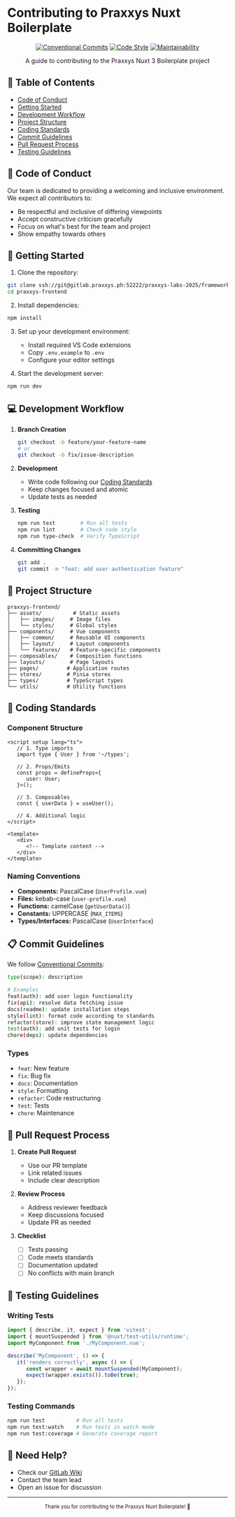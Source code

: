 # Contributing to Praxxys Nuxt Boilerplate

<div align="center">

[![Conventional Commits](https://img.shields.io/badge/Conventional%20Commits-1.0.0-yellow.svg?style=for-the-badge)](https://conventionalcommits.org)
[![Code Style](https://img.shields.io/badge/code%20style-prettier-ff69b4.svg?style=for-the-badge)](https://prettier.io/)
[![Maintainability](https://img.shields.io/badge/Maintainability-A+-success.svg?style=for-the-badge)](/)

A guide to contributing to the Praxxys Nuxt 3 Boilerplate project

</div>

## 📑 Table of Contents

-  [Code of Conduct](#-code-of-conduct)
-  [Getting Started](#-getting-started)
-  [Development Workflow](#-development-workflow)
-  [Project Structure](#-project-structure)
-  [Coding Standards](#-coding-standards)
-  [Commit Guidelines](#-commit-guidelines)
-  [Pull Request Process](#-pull-request-process)
-  [Testing Guidelines](#-testing-guidelines)

## 📜 Code of Conduct

Our team is dedicated to providing a welcoming and inclusive environment. We expect all contributors to:

-  Be respectful and inclusive of differing viewpoints
-  Accept constructive criticism gracefully
-  Focus on what's best for the team and project
-  Show empathy towards others

## 🚀 Getting Started

1. Clone the repository:

```bash
git clone ssh://git@gitlab.praxxys.ph:52222/praxxys-labs-2025/frameworks/nuxt/praxxys-frontend.git
cd praxxys-frontend
```

2. Install dependencies:

```bash
npm install
```

3. Set up your development environment:

   -  Install required VS Code extensions
   -  Copy `.env.example` to `.env`
   -  Configure your editor settings

4. Start the development server:

```bash
npm run dev
```

## 💻 Development Workflow

1. **Branch Creation**

   ```bash
   git checkout -b feature/your-feature-name
   # or
   git checkout -b fix/issue-description
   ```

2. **Development**

   -  Write code following our [Coding Standards](#-coding-standards)
   -  Keep changes focused and atomic
   -  Update tests as needed

3. **Testing**

   ```bash
   npm run test        # Run all tests
   npm run lint        # Check code style
   npm run type-check  # Verify TypeScript
   ```

4. **Committing Changes**
   ```bash
   git add .
   git commit -m "feat: add user authentication feature"
   ```

## 📁 Project Structure

```
praxxys-frontend/
├── assets/          # Static assets
│   ├── images/     # Image files
│   └── styles/     # Global styles
├── components/     # Vue components
│   ├── common/     # Reusable UI components
│   ├── layout/     # Layout components
│   └── features/   # Feature-specific components
├── composables/    # Composition functions
├── layouts/        # Page layouts
├── pages/         # Application routes
├── stores/        # Pinia stores
├── types/         # TypeScript types
└── utils/         # Utility functions
```

## 📝 Coding Standards

### Component Structure

```vue
<script setup lang="ts">
   // 1. Type imports
   import type { User } from '~/types';

   // 2. Props/Emits
   const props = defineProps<{
      user: User;
   }>();

   // 3. Composables
   const { userData } = useUser();

   // 4. Additional logic
</script>

<template>
   <div>
      <!-- Template content -->
   </div>
</template>
```

### Naming Conventions

-  **Components:** PascalCase (`UserProfile.vue`)
-  **Files:** kebab-case (`user-profile.vue`)
-  **Functions:** camelCase (`getUserData()`)
-  **Constants:** UPPERCASE (`MAX_ITEMS`)
-  **Types/Interfaces:** PascalCase (`UserInterface`)

## 📋 Commit Guidelines

We follow [Conventional Commits](https://www.conventionalcommits.org/):

```bash
type(scope): description

# Examples
feat(auth): add user login functionality
fix(api): resolve data fetching issue
docs(readme): update installation steps
style(lint): format code according to standards
refactor(store): improve state management logic
test(auth): add unit tests for login
chore(deps): update dependencies
```

### Types

-  `feat`: New feature
-  `fix`: Bug fix
-  `docs`: Documentation
-  `style`: Formatting
-  `refactor`: Code restructuring
-  `test`: Tests
-  `chore`: Maintenance

## 🔄 Pull Request Process

1. **Create Pull Request**

   -  Use our PR template
   -  Link related issues
   -  Include clear description

2. **Review Process**

   -  Address reviewer feedback
   -  Keep discussions focused
   -  Update PR as needed

3. **Checklist**
   -  [ ] Tests passing
   -  [ ] Code meets standards
   -  [ ] Documentation updated
   -  [ ] No conflicts with main branch

## 🧪 Testing Guidelines

### Writing Tests

```typescript
import { describe, it, expect } from 'vitest';
import { mountSuspended } from '@nuxt/test-utils/runtime';
import MyComponent from './MyComponent.vue';

describe('MyComponent', () => {
   it('renders correctly', async () => {
      const wrapper = await mountSuspended(MyComponent);
      expect(wrapper.exists()).toBe(true);
   });
});
```

### Testing Commands

```bash
npm run test          # Run all tests
npm run test:watch    # Run tests in watch mode
npm run test:coverage # Generate coverage report
```

## 🤝 Need Help?

-  Check our [GitLab Wiki](/-/wikis/home)
-  Contact the team lead
-  Open an issue for discussion

---

<div align="center">
  <sub>Thank you for contributing to the Praxxys Nuxt Boilerplate! 🙏</sub>
</div>
